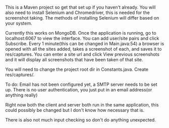 This is a Maven project so get that set up if you haven't already. You will also need to install Selenium and Chromedriver, this is needed for the screenshot taking. The methods of installing Selenium will differ based on your system. 

Currently this works on MongoDB. Once the application is running, go to localhost:6067 to view the interface. You can add user/site pairs and click Subscribe. Every 1 minute(this can be changed in Main.java:54) a browser is opened with all the sites added, takes a screenshot of each, and saves it to res/captures. You can enter a site url and click View previous screenshots and it will display all screenshots that have been taken of that site. 

You will need to change the project root dir in Constants.java. Create res/captures/.

To do:
Email has not been configured yet, a SMTP server needs to be set up. There is no user authentication, you just put in an email address(or anything really)

Right now both the client and server both run in the same application, this could possibly be changed but I don't know how necessary that is.

There is also not much input checking so don't do anything unexpected.



